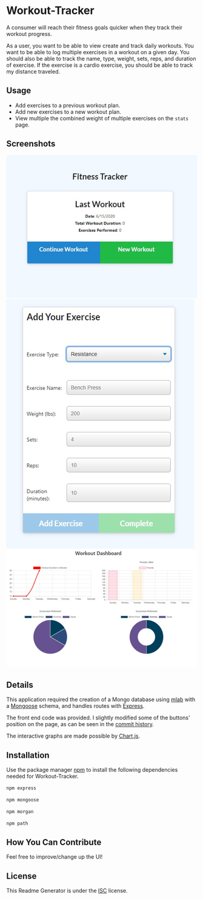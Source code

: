 # Workout-Tracker
A consumer will reach their fitness goals quicker when they track their workout progress.

As a user, you want to be able to view create and track daily workouts. You want to be able to log multiple exercises in a workout on a given day. You should also be able to track the name, type, weight, sets, reps, and duration of exercise. If the exercise is a cardio exercise, you should be able to track my distance traveled.

## Usage

* Add exercises to a previous workout plan.
* Add new exercises to a new workout plan.
* View multiple the combined weight of multiple exercises on the ```stats``` page.

## Screenshots

![Last Workout](public/img/scsh1.jpg?raw=true "Last Workout")
![Add Exercise](public/img/scsh2.jpg?raw=true "Add Exercise")
![Dashboard](public/img/scsh3.jpg?raw=true "Workout Charts")

## Details

This application required the creation of a Mongo database using [mlab](https://www.mlab.com/) with a [Mongoose](https://mongoosejs.com/) schema, and handles routes with [Express](https://expressjs.com/).

The front end code was provided. I slightly modified some of the buttons' position on the page, as can be seen in the [commit history](https://github.com/Jack-Aaron/Workout-Tracker/commit/ad0c12e1f4c47324af68c3635476e63a58af0703/).

The interactive graphs are made possible by [Chart.js](https://www.npmjs.com/package/chart.js?activeTab=readme/).

## Installation

Use the package manager [npm](https://www.npmjs.com/) to install the following dependencies needed for Workout-Tracker.

```bash
npm express
```

```bash
npm mongoose
```

```bash
npm morgan
```

```bash
npm path
```

## How You Can Contribute
Feel free to improve/change up the UI!

## License
This Readme Generator is under the [ISC](https://www.isc.org/licenses/) license.
